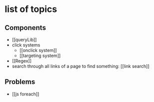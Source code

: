 # list of topics
## Components
- [[queryLib]]
- click systems
	- [[onclick system]]
	- [[targeting system]]
- [[Regex]]
- search through all links of a page to find something: [[link search]]

## Problems
- [[js foreach]]

